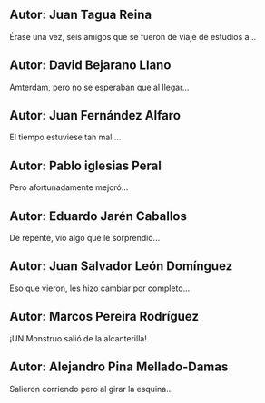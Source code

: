 ## Autor: Juan Tagua Reina
Érase una vez, seis amigos que se fueron de viaje de estudios a...
## Autor: David Bejarano Llano
Amterdam, pero no se esperaban que al llegar...
## Autor: Juan Fernández Alfaro
El tiempo estuviese tan mal ... 
## Autor: Pablo iglesias Peral
Pero afortunadamente mejoró...
## Autor: Eduardo Jarén Caballos
De repente, vio algo que le sorprendió...
## Autor: Juan Salvador León Domínguez
Eso que vieron, les hizo cambiar por completo...
## Autor: Marcos Pereira Rodríguez
¡UN Monstruo salió de la alcanterilla!
## Autor: Alejandro Pina Mellado-Damas
Salieron corriendo pero al girar la esquina...